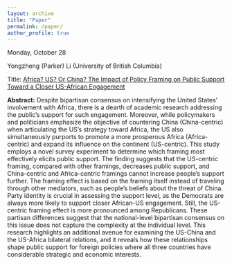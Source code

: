 ```yaml
---
layout: archive
title: "Paper"
permalink: /paper/
author_profile: true
---
```



Monday, October 28

Yongzheng (Parker) Li (University of British Columbia) 

Title: <a href="https://gsipe-workshop.github.io/files/li_gsipe_2024.pdf"> Africa? US? Or China? The Impact of Policy Framing on Public Support Toward a Closer US-African Engagement</a>

**Abstract:** Despite bipartisan consensus on intensifying the United States’ involvement with Africa, there is a dearth of academic research addressing the public’s support for such engagement. Moreover, while policymakers and politicians emphasize the objective of countering China (China-centric) when articulating the US’s strategy toward Africa, the US also simultaneously purports to promote a more prosperous Africa (Africa-centric) and expand its influence on the continent (US-centric). This study employs a novel survey experiment to determine which framing most effectively elicits public support. The finding suggests that the US-centric framing, compared with other framings, decreases public support, and China-centric and Africa-centric framings cannot increase people’s support further. The framing effect is based on the framing itself instead of traveling through other mediators, such as people’s beliefs about the threat of China. Party identity is crucial in assessing the support level, as the Democrats are always more likely to support closer African-US engagement. Still, the US-centric framing effect is more pronounced among Republicans. These partisan differences suggest that the national-level bipartisan consensus on this issue does not capture the complexity at the individual level. This research highlights an additional avenue for examining the US-China and the US-Africa bilateral relations, and it reveals how these relationships shape public support for foreign policies where all three countries have considerable strategic and economic interests.
